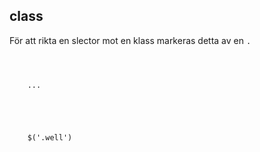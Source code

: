 ##  class

För att rikta en slector mot en klass markeras detta av en `.`

<pre><code class="html">
	<div id="x" class="well">
	...
	</div>
	
</code></pre>

<pre><code class="javascript">
	$('.well')
	
</code></pre>